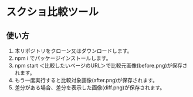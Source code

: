 # スクショ比較ツール

## 使い方

1. 本リポジトリをクローン又はダウンロードします。
1. npm i でパッケージインストールします。
1. npm start ＜比較したいページのURL＞で比較元画像(before.png)が保存されます。
1. もう一度実行すると比較対象画像(after.png)が保存されます。
1. 差分がある場合、差分を表示した画像(diff.png)が保存されます。
